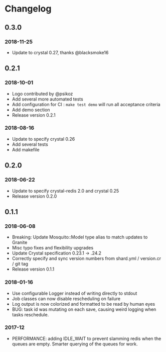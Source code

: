 # Changelog

## 0.3.0
### 2018-11-25
- Update to crystal 0.27, thanks @blacksmoke16

## 0.2.1
### 2018-10-01
- Logo contributed by @psikoz
- Add several more automated tests
- Add configuration for CI : `make test demo` will run all acceptance criteria
- Add demo section
- Release version 0.2.1

### 2018-08-16
- Update to specify crystal 0.26
- Add several tests
- Add makefile

## 0.2.0
### 2018-06-22
- Update to specify crystal-redis 2.0 and crystal 0.25
- Release version 0.2.0

## 0.1.1
### 2018-06-08
- Breaking: Update Mosquito::Model type alias to match updates to Granite
- Misc typo fixes and flexibility upgrades
- Update Crystal specification 0.23.1 -> .24.2
- Correctly specify and sync version numbers from shard.yml / version.cr / git tag
- Release version 0.1.1

### 2018-01-16
- Use configurable Logger instead of writing directly to stdout
- Job classes can now disable rescheduling on failure
- Log output is now colorized and formatted to be read by human eyes
- BUG: task id was mutating on each save, causing weird logging when tasks reschedule.

### 2017-12
- PERFORMANCE: adding IDLE_WAIT to prevent slamming redis when the queues are empty. Smarter querying of the queues for work.
